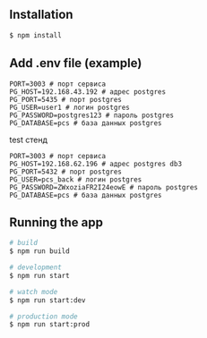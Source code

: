 ## Installation

```bash
$ npm install
```

## Add .env file (example)
```dotenv
PORT=3003 # порт сервиса
PG_HOST=192.168.43.192 # адрес postgres
PG_PORT=5435 # порт postgres
PG_USER=user1 # логин postgres
PG_PASSWORD=postgres123 # пароль postgres
PG_DATABASE=pcs # база данных postgres
```

test стенд
```dotenv
PORT=3003 # порт сервиса
PG_HOST=192.168.62.196 # адрес postgres db3
PG_PORT=5432 # порт postgres
PG_USER=pcs_back # логин postgres
PG_PASSWORD=ZWxoziaFR2I24eowE # пароль postgres
PG_DATABASE=pcs # база данных postgres
```

## Running the app

```bash
# build
$ npm run build

# development
$ npm run start

# watch mode
$ npm run start:dev

# production mode
$ npm run start:prod
```